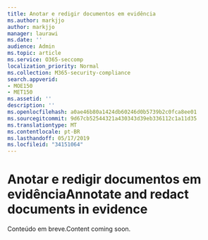 ```yaml
---
title: Anotar e redigir documentos em evidência
ms.author: markjjo
author: markjjo
manager: laurawi
ms.date: ''
audience: Admin
ms.topic: article
ms.service: O365-seccomp
localization_priority: Normal
ms.collection: M365-security-compliance
search.appverid:
- MOE150
- MET150
ms.assetid: ''
description: ''
ms.openlocfilehash: a0ae46b80a1424db60246d0b5739b2c0fca8ee01
ms.sourcegitcommit: 9d67cb52544321a430343d39eb336112c1a11d35
ms.translationtype: MT
ms.contentlocale: pt-BR
ms.lasthandoff: 05/17/2019
ms.locfileid: "34151064"
---
```

# <a name="annotate-and-redact-documents-in-evidence"></a><span data-ttu-id="eb99c-102">Anotar e redigir documentos em evidência</span><span class="sxs-lookup"><span data-stu-id="eb99c-102">Annotate and redact documents in evidence</span></span>

<span data-ttu-id="eb99c-103">Conteúdo em breve.</span><span class="sxs-lookup"><span data-stu-id="eb99c-103">Content coming soon.</span></span>